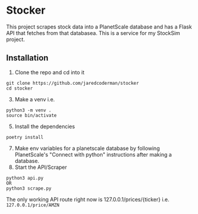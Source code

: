 # Stocker

This project scrapes stock data into a PlanetScale database and has a Flask API that fetches from that databasea. This is a service for my StockSim project.

## Installation

1. Clone the repo and cd into it
```
git clone https://github.com/jaredcoderman/stocker
cd stocker
```

3. Make a venv i.e.
```
python3 -m venv .
source bin/activate
```

5. Install the dependencies
```
poetry install
```

7. Make env variables for a planetscale database by following PlanetScale's "Connect with python" instructions after making a database.
8. Start the API/Scraper
```
python3 api.py
OR
python3 scrape.py
```

The only working API route right now is 127.0.0.1/prices/{ticker}
i.e. `127.0.0.1/price/AMZN`
